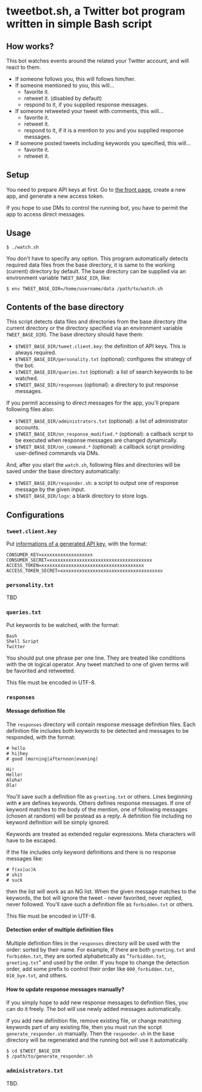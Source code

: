 # tweetbot.sh, a Twitter bot program written in simple Bash script

## How works?

This bot watches events around the related your Twitter account, and will react to them.

 * If someone follows you, this will follows him/her.
 * If someone mentioned to you, this will...
   * favorite it.
   * retweet it. (disabled by default)
   * respond to it, if you supplied response messages.
 * If someone retweeted your tweet with comments, this will...
   * favorite it.
   * retweet it.
   * respond to it, if it is a mention to you and you supplied response messages.
 * If someone posted tweets including keywords you specified, this will...
   * favorite it.
   * retweet it.

## Setup

You need to prepare API keys at first.
Go to [the front page](https://apps.twitter.com/), create a new app, and generate a new access token.

If you hope to use DMs to control the running bot, you have to permit the app to access direct messages.

## Usage

~~~
$ ./watch.sh
~~~

You don't have to specify any option.
This program automatically detects required data files from the base directory, it is same to the working (current) directory by default.
The base directory can be supplied via an environment variable `TWEET_BASE_DIR`, like:

~~~
$ env TWEET_BASE_DIR=/home/username/data /path/to/watch.sh
~~~

## Contents of the base directory

This script detects data files and directories from the base directory (the current directory or the directory specified via an environment variable `TWEET_BASE_DIR`).
The base directory should have them:

 * `$TWEET_BASE_DIR/tweet.client.key`: the definition of API keys. This is always required.
 * `$TWEET_BASE_DIR/personality.txt` (optional): configures the strategy of the bot.
 * `$TWEET_BASE_DIR/queries.txt` (optional): a list of search keywords to be watched.
 * `$TWEET_BASE_DIR/responses` (optional): a directory to put response messages.

If you permit accessing to direct messages for the app, you'll prepare following files also:

 * `$TWEET_BASE_DIR/administrators.txt` (optional): a list of administrator accounts.
 * `$TWEET_BASE_DIR/on_response_modified.*` (optional): a callback script to be executed when response messages are changed dynamically.
 * `$TWEET_BASE_DIR/on_command.*` (optional): a callback script providing user-defined commands via DMs.

And, after you start the `watch.sh`, following files and directories will be saved under the base directory automatically:

 * `$TWEET_BASE_DIR/responder.sh`: a script to output one of response message by the given input.
 * `$TWEET_BASE_DIR/logs`: a blank directory to store logs.


## Configurations

### `tweet.client.key`

Put [informations of a generated API key](https://apps.twitter.com/), with the format:

~~~
CONSUMER_KEY=xxxxxxxxxxxxxxxxxxx
CONSUMER_SECRET=xxxxxxxxxxxxxxxxxxxxxxxxxxxxxxxxxxxxxx
ACCESS_TOKEN=xxxxxxxxxxxxxxxxxxxxxxxxxxxxxxxxxxxxxx
ACCESS_TOKEN_SECRET=xxxxxxxxxxxxxxxxxxxxxxxxxxxxxxxxxxxxxx
~~~


### `personality.txt`

TBD


### `queries.txt`

Put keywords to be watched, with the format:

~~~
Bash
Shell Script
Twitter
~~~

You should put one phrase per one line.
They are treated like conditions with the `OR` logical operator.
Any tweet matched to one of given terms will be favorited and retweeted.

This file must be encoded in UTF-8.


### `responses`

#### Message definition file

The `responses` directory will contain response message definition files.
Each definition file includes both keywords to be detected and messages to be responded, with the format:

~~~
# hello
# hi|hey
# good (morning|afternoon|evening)

Hi!
Hello!
Aloha!
Ola!
~~~

You'll save such a definition file as `greeting.txt` or others.
Lines beginning with `#` are defines keywords.
Others defines response messages.
If one of keyword matches to the body of the mention, one of following messages (chosen at random) will be postead as a reply.
A definition file including no keyword definition will be simply ignored.

Keywords are treated as extended regular expressions.
Meta characters will have to be escaped.

If the file includes only keyword definitions and there is no response messages like:

~~~
# f(xx|uc)k
# shit
# suck
~~~

then the list will work as an NG list.
When the given message matches to the keywords, the bot will ignore the tweet - never favorited, never replied, never followed.
You'll save such a definition file as `forbidden.txt` or others.

This file must be encoded in UTF-8.


#### Detection order of multiple definition files

Multiple definition files in the `responses` directory will be used with the order: sorted by their name.
For example, if there are both `greeting.txt` and `forbidden.txt`, they are sorted alphabetically as "`forbidden.txt`, `greeting.txt`" and used by the order.
If you hope to change the detection order, add some prefix to control their order like `000_forbidden.txt`, `010_bye.txt`, and others.


#### How to update response messages manually?

If you simply hope to add new response messages to definition files, you can do it freely.
The bot will use newly added messages automatically.

If you add new definition file, remove existing file, or change matching keywords part of any existing file, then you must run the script `generate_responder.sh` manually.
Then the `responder.sh` in the base directory will be regenerated and the running bot will use it automatically.

~~~
$ cd $TWEET_BASE_DIR
$ /path/to/generate_responder.sh
~~~



### `administrators.txt`

TBD.
